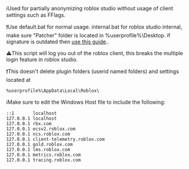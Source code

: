 ℹ️Used for partially anonymizing roblox studio without usage of client settings such as FFlags.

❗Use default.bat for normal usage. internal.bat for roblox studio internal, make sure "Patcher" folder is located in %userprofile%\Desktop\. if signature is outdated then [use this guide](https://github.com/7ap/internal-studio-patcher/wiki/Updating)..

⚠️This script will log you out of the roblox client, this breaks the multiple login feature in roblox studio.

❗This doesn't delete plugin folders (userid named folders) and settings located at 
```
%userprofile%\AppData\Local\Roblox\
```
ℹ️Make sure to edit the Windows Host file to include the following:

```
::1       localhost
127.0.0.1 localhost
127.0.0.1 rbx.com
127.0.0.1 ecsv2.roblox.com
127.0.0.1 ncs.roblox.com
127.0.0.1 client-telemetry.roblox.com
127.0.0.1 gold.roblox.com
127.0.0.1 lms.roblox.com
127.0.0.1 metrics.roblox.com
127.0.0.1 tracing.roblox.com
```
